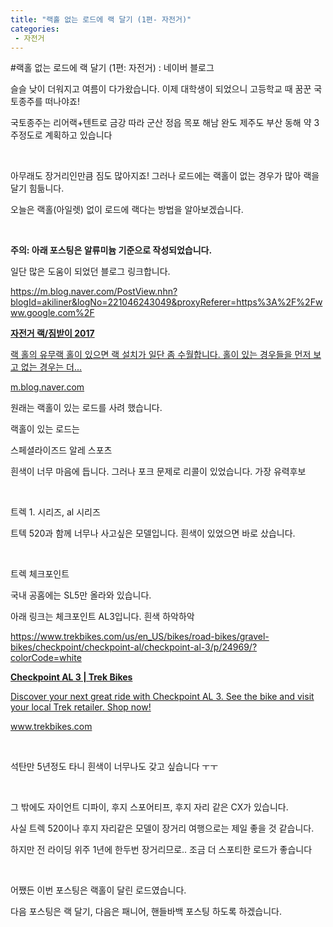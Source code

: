 ```yaml
---
title: "랙홀 없는 로드에 랙 달기 (1편- 자전거)"
categories:
 - 자전거
---
```

#랙홀 없는 로드에 랙 달기 (1편: 자전거) : 네이버 블로그
<div class="wrap_rabbit pcol2 _param(1) _postViewArea221544247496" id="post-view221544247496">
<!-- Rabbit HTML --><div class="se-viewer se-theme-default" lang="ko-KR">
<!-- SE_DOC_HEADER_END -->
<div class="se-main-container">
<div class="se-component se-text se-l-default" id="SE-5b82f599-1262-47a4-8dc2-1bcb514cc0ed">
<div class="se-component-content">
<div class="se-section se-section-text se-l-default">
<div class="se-module se-module-text"><!-- SE-TEXT { --><p class="se-text-paragraph se-text-paragraph-align-" id="SE-ce8a9cbe-1a2b-422e-aeaf-55acedc60e0f" style=""><span class="se-fs- se-ff-" id="SE-e419a7cb-e1c6-4c49-8654-4f952e8cd8c2" style="">슬슬 낮이 더워지고 여름이 다가왔습니다. 이제 대학생이 되었으니 고등학교 때 꿈꾼 국토종주를 떠나야죠!</span></p><!-- } SE-TEXT --><!-- SE-TEXT { --><p class="se-text-paragraph se-text-paragraph-align-" id="SE-5d6635c9-febd-42d8-9407-c875bc753888" style=""><span class="se-fs- se-ff-" id="SE-a97b27b4-9eb6-436b-ae82-59044f4cbaa0" style="">국토종주는 리어랙+텐트로 금강 따라 군산 정읍 목포 해남 완도 제주도 부산 동해 약 3주정도로 계획하고 있습니다</span></p><!-- } SE-TEXT --><!-- SE-TEXT { --><p class="se-text-paragraph se-text-paragraph-align-" id="SE-18eea7ee-e57a-454e-a029-17a3d06457e0" style=""><span class="se-fs- se-ff-" id="SE-2fda5022-9a5c-4923-bf8a-6e367fbae7f5" style="">​</span></p><!-- } SE-TEXT --><!-- SE-TEXT { --><p class="se-text-paragraph se-text-paragraph-align-" id="SE-074fa869-13d4-4ed7-ab88-624c3ec8d598" style=""><span class="se-fs- se-ff-" id="SE-749b1fc9-b7cf-46b7-8762-b7dc6106cd06" style="">아무래도 장거리인만큼 짐도 많아지죠! 그러나 로드에는 랙홀이 없는 경우가 많아 랙을 달기 힘듦니다.</span></p><!-- } SE-TEXT --><!-- SE-TEXT { --><p class="se-text-paragraph se-text-paragraph-align-" id="SE-46469352-6869-40c3-864e-656022fdff64" style=""><span class="se-fs- se-ff-" id="SE-a55e597f-6bf9-4c4b-ba20-5db3c0882bdc" style="">오늘은 랙홀(아일렛) 없이 로드에 랙다는 방법을 알아보겠습니다.</span></p><!-- } SE-TEXT --><!-- SE-TEXT { --><p class="se-text-paragraph se-text-paragraph-align-" id="SE-14fb5e38-f2c7-4527-a44b-61dd50133f8a" style=""><span class="se-fs- se-ff-" id="SE-c91e19f7-12a1-4e66-a1bf-e1275fca8d0e" style="">​</span></p><!-- } SE-TEXT --><!-- SE-TEXT { --><p class="se-text-paragraph se-text-paragraph-align-" id="SE-cc537fd0-3acc-412d-94b2-3a77b44c5974" style=""><span class="se-fs-fs19 se-ff-" id="SE-b31b0876-88cb-486a-9605-2f0f3b339e49" style=""><b>주의: 아래 포스팅은 알류미늄 기준으로 작성되었습니다.</b></span></p><!-- } SE-TEXT --><!-- SE-TEXT { --><p class="se-text-paragraph se-text-paragraph-align-" id="SE-6b6c2b52-c026-4785-a206-2dc60e958ec8" style=""><span class="se-fs- se-ff-" id="SE-d22fb77b-193d-463c-b871-8ad8a0fac742" style="">일단 많은 도움이 되었던 블로그 링크합니다.</span></p><!-- } SE-TEXT --><!-- SE-TEXT { --><p class="se-text-paragraph se-text-paragraph-align-" id="SE-b49e6f48-65ab-42c5-8679-1b7233f9a620" style=""><span class="se-fs- se-ff-" id="SE-b354ab80-07d8-422a-a88c-a847c7bae51d" style=""><a class="se-link" href="https://m.blog.naver.com/PostView.nhn?blogId=akiliner&amp;logNo=221046243049&amp;proxyReferer=https%3A%2F%2Fwww.google.com%2F" target="_blank">https://m.blog.naver.com/PostView.nhn?blogId=akiliner&amp;logNo=221046243049&amp;proxyReferer=https%3A%2F%2Fwww.google.com%2F</a></span></p><!-- } SE-TEXT --></div>
</div>
</div>
</div> <div class="se-component se-oglink se-l-large_image" id="SE-4f1e27cc-2ab8-40fa-aec6-9f8f8e937cd1">
<div class="se-component-content">
<div class="se-section se-section-oglink se-l-large_image se-section-align-">
<div class="se-module se-module-oglink">
<a class="se-oglink-thumbnail" href="https://m.blog.naver.com/PostView.nhn?blogId=akiliner&amp;logNo=221046243049&amp;proxyReferer=https%3A%2F%2Fwww.google.com%2F" target="_blank">
<img alt="" class="se-oglink-thumbnail-resource" src="https://dthumb-phinf.pstatic.net/?src=%22https%3A%2F%2Fblogthumb.pstatic.net%2FMjAxNzA3MjJfMTI0%2FMDAxNTAwNjg4NDk3MDI5._R2NxbuOwnwXJRKz3A0QB6lMjOjS1yC5tGsxQ6zfLGgg.ge5sgpLNhfvSTegU75d7pNIU2jTM9MUTOd0Jb3kKYN4g.JPEG.akiliner%2FIMG_8595.jpg%3Ftype%3Dw2%22&amp;type=ff500_300">
</img></a>
<a class="se-oglink-info" href="https://m.blog.naver.com/PostView.nhn?blogId=akiliner&amp;logNo=221046243049&amp;proxyReferer=https%3A%2F%2Fwww.google.com%2F" target="_blank">
<div class="se-oglink-info-container">
<strong class="se-oglink-title">자전거 랙/짐받이 2017</strong>
<p class="se-oglink-summary">랙 홀의 유무랙 홀이 있으면 랙 설치가 일단 좀 수월합니다. 홀이 있는 경우들을 먼저 보고 없는 경우는 더...</p>
<p class="se-oglink-url">m.blog.naver.com</p>
</div>
</a>
</div>
</div>
</div>
<script class="__se_module_data" data-module='{"type":"v2_oglink", "id" :"SE-4f1e27cc-2ab8-40fa-aec6-9f8f8e937cd1", "data" : {"link" : "https://m.blog.naver.com/PostView.nhn?blogId=akiliner&amp;logNo=221046243049&amp;proxyReferer=https%3A%2F%2Fwww.google.com%2F", "isVideo" : "false", "thumbnail" : "https://dthumb-phinf.pstatic.net/?src=%22https%3A%2F%2Fblogthumb.pstatic.net%2FMjAxNzA3MjJfMTI0%2FMDAxNTAwNjg4NDk3MDI5._R2NxbuOwnwXJRKz3A0QB6lMjOjS1yC5tGsxQ6zfLGgg.ge5sgpLNhfvSTegU75d7pNIU2jTM9MUTOd0Jb3kKYN4g.JPEG.akiliner%2FIMG_8595.jpg%3Ftype%3Dw2%22&amp;type=ff500_300"}}' type="text/data"></script>
</div> <div class="se-component se-text se-l-default" id="SE-17e21f8c-190b-45ef-9638-e3bf291d5906">
<div class="se-component-content">
<div class="se-section se-section-text se-l-default">
<div class="se-module se-module-text"><!-- SE-TEXT { --><p class="se-text-paragraph se-text-paragraph-align-" id="SE-5784c08f-0632-488a-92f0-14b48aeae2c6" style=""><span class="se-fs- se-ff-" id="SE-df82a030-919f-4540-adda-3d041b9a21a1" style="">원래는 랙홀이 있는 로드를 사려 했습니다.</span></p><!-- } SE-TEXT --><!-- SE-TEXT { --><p class="se-text-paragraph se-text-paragraph-align-" id="SE-777d1e48-0bec-4d23-8c04-efd92d8b00b7" style=""><span class="se-fs- se-ff-" id="SE-281f31df-17ab-433c-9e8e-7912f55915ba" style="">랙홀이 있는 로드는</span></p><!-- } SE-TEXT --><!-- SE-TEXT { --><p class="se-text-paragraph se-text-paragraph-align-" id="SE-e03729a9-61ba-40fa-966f-8bba5d2937a2" style=""><span class="se-fs- se-ff-" id="SE-4f262ee6-74fa-414a-8fa3-1324425ed374" style="">스페셜라이즈드 알레 스포츠</span></p><!-- } SE-TEXT --><!-- SE-TEXT { --><p class="se-text-paragraph se-text-paragraph-align-" id="SE-22b3351c-54ff-45c6-970c-78b126100fd9" style=""><span class="se-fs- se-ff-" id="SE-142444b9-fc25-45fb-acf5-0edbbaf7b916" style="">흰색이 너무 마음에 듭니다. 그러나 포크 문제로 리콜이 있었습니다. 가장 유력후보</span></p><!-- } SE-TEXT --><!-- SE-TEXT { --><p class="se-text-paragraph se-text-paragraph-align-" id="SE-0a6fe780-db4a-4d9f-8a9b-5d23b2bfb050" style=""><span class="se-fs- se-ff-" id="SE-a43d1ce4-9c49-48bd-9779-e455240ba658" style="">​</span></p><!-- } SE-TEXT --><!-- SE-TEXT { --><p class="se-text-paragraph se-text-paragraph-align-" id="SE-ead69958-028a-48bf-b702-63f2753831da" style=""><span class="se-fs- se-ff-" id="SE-8d8192d7-0cd8-4607-9b7f-621e6061acf2" style="">트렉 1. 시리즈, al 시리즈</span></p><!-- } SE-TEXT --><!-- SE-TEXT { --><p class="se-text-paragraph se-text-paragraph-align-" id="SE-b5105abb-13ec-48cf-badc-b47d0a959e81" style=""><span class="se-fs- se-ff-" id="SE-c1664645-510b-406e-a73d-ce936e4366c7" style="">트텍 520과 함께 너무나 사고싶은 모델입니다. 흰색이 있었으면 바로 샀습니다.</span></p><!-- } SE-TEXT --><!-- SE-TEXT { --><p class="se-text-paragraph se-text-paragraph-align-" id="SE-3bb3f4a6-fd41-4b49-aa54-39c0588131f9" style=""><span class="se-fs- se-ff-" id="SE-2740ad72-8395-4dd8-a346-b11aaadc781d" style="">​</span></p><!-- } SE-TEXT --><!-- SE-TEXT { --><p class="se-text-paragraph se-text-paragraph-align-" id="SE-94d3c64e-89dd-490b-8791-6da9eef16083" style=""><span class="se-fs- se-ff-" id="SE-ccb1db62-6fe9-4daa-a4f4-a54cf12c923c" style="">트렉 체크포인트</span></p><!-- } SE-TEXT --><!-- SE-TEXT { --><p class="se-text-paragraph se-text-paragraph-align-" id="SE-60ac68db-f8ba-4f20-9200-72ff6dae3f79" style=""><span class="se-fs- se-ff-" id="SE-edc56996-7991-47bd-8d0e-3c3069eb51d7" style="">국내 공홈에는 SL5만 올라와 있습니다. </span></p><!-- } SE-TEXT --><!-- SE-TEXT { --><p class="se-text-paragraph se-text-paragraph-align-" id="SE-2b2e27d9-64c6-4c66-8637-dba26e0da78c" style=""><span class="se-fs- se-ff-" id="SE-0a64f52c-61f7-426f-81e0-c8a470f88381" style="">아래 링크는 체크포인트 AL3입니다. 흰색 하악하악</span></p><!-- } SE-TEXT --><!-- SE-TEXT { --><p class="se-text-paragraph se-text-paragraph-align-" id="SE-bf10d204-3ba9-403c-a118-a84a1a5dc687" style=""><span class="se-fs- se-ff-" id="SE-5ec2430e-1d15-4bf1-a44a-5f4501d82dc7" style=""><a class="se-link" href="https://www.trekbikes.com/us/en_US/bikes/road-bikes/gravel-bikes/checkpoint/checkpoint-al/checkpoint-al-3/p/24969/?colorCode=white" target="_blank">https://www.trekbikes.com/us/en_US/bikes/road-bikes/gravel-bikes/checkpoint/checkpoint-al/checkpoint-al-3/p/24969/?colorCode=white</a></span></p><!-- } SE-TEXT --></div>
</div>
</div>
</div> <div class="se-component se-oglink se-l-large_image" id="SE-8c43ab3d-3544-4165-8027-c6a44e28c55a">
<div class="se-component-content">
<div class="se-section se-section-oglink se-l-large_image se-section-align-">
<div class="se-module se-module-oglink">
<a class="se-oglink-thumbnail" href="https://www.trekbikes.com/us/en_US/bikes/road-bikes/gravel-bikes/checkpoint/checkpoint-al/checkpoint-al-3/p/24969/?colorCode=white" target="_blank">
<img alt="" class="se-oglink-thumbnail-resource" src="https://dthumb-phinf.pstatic.net/?src=%22https%3A%2F%2Ftrek.scene7.com%2Fis%2Fimage%2FTrekBicycleProducts%2FCheckpointAL3_19_24969_C_Primary%3Fwid%3D1200%22&amp;type=ff500_300">
</img></a>
<a class="se-oglink-info" href="https://www.trekbikes.com/us/en_US/bikes/road-bikes/gravel-bikes/checkpoint/checkpoint-al/checkpoint-al-3/p/24969/?colorCode=white" target="_blank">
<div class="se-oglink-info-container">
<strong class="se-oglink-title">Checkpoint AL 3 | Trek Bikes</strong>
<p class="se-oglink-summary">Discover your next great ride with Checkpoint AL 3. See the bike and visit your local Trek retailer. Shop now!</p>
<p class="se-oglink-url">www.trekbikes.com</p>
</div>
</a>
</div>
</div>
</div>
<script class="__se_module_data" data-module='{"type":"v2_oglink", "id" :"SE-8c43ab3d-3544-4165-8027-c6a44e28c55a", "data" : {"link" : "https://www.trekbikes.com/us/en_US/bikes/road-bikes/gravel-bikes/checkpoint/checkpoint-al/checkpoint-al-3/p/24969/?colorCode=white", "isVideo" : "false", "thumbnail" : "https://dthumb-phinf.pstatic.net/?src=%22https%3A%2F%2Ftrek.scene7.com%2Fis%2Fimage%2FTrekBicycleProducts%2FCheckpointAL3_19_24969_C_Primary%3Fwid%3D1200%22&amp;type=ff500_300"}}' type="text/data"></script>
</div> <div class="se-component se-text se-l-default" id="SE-efef25a1-7ae1-4407-b63c-209141623dd9">
<div class="se-component-content">
<div class="se-section se-section-text se-l-default">
<div class="se-module se-module-text"><!-- SE-TEXT { --><p class="se-text-paragraph se-text-paragraph-align-" id="SE-8c7465ac-7cd8-4b15-ab4e-c38852ac1d13" style=""><span class="se-fs- se-ff-" id="SE-45d7eca4-7eb6-49d5-88ae-675e7e944490" style="">​</span></p><!-- } SE-TEXT --><!-- SE-TEXT { --><p class="se-text-paragraph se-text-paragraph-align-" id="SE-db4da719-c121-49e9-bdc2-033a9f6a8236" style=""><span class="se-fs- se-ff-" id="SE-ca53d2e3-4bf9-4b9c-ac4a-34962f9f60d7" style="">석탄만 5년정도 타니 흰색이 너무나도 갖고 싶습니다 ㅜㅜ</span></p><!-- } SE-TEXT --><!-- SE-TEXT { --><p class="se-text-paragraph se-text-paragraph-align-" id="SE-8cdd2820-126b-4a25-abbb-7a76b4e2c10a" style=""><span class="se-fs- se-ff-" id="SE-706fb9de-52f5-4a30-b14e-acb706bf477b" style="">​</span></p><!-- } SE-TEXT --><!-- SE-TEXT { --><p class="se-text-paragraph se-text-paragraph-align-" id="SE-45498f83-e47b-4a32-a05b-b1bd5a4f9574" style=""><span class="se-fs- se-ff-" id="SE-74a1ca81-5392-4b42-b61e-2a4afafc6ad4" style="">그 밖에도 자이언트 디파이, 후지 스포어티프, 후지 자리 같은 CX가 있습니다.</span></p><!-- } SE-TEXT --><!-- SE-TEXT { --><p class="se-text-paragraph se-text-paragraph-align-" id="SE-43c9c1ca-153e-4927-807e-220bb7b030b7" style=""><span class="se-fs- se-ff-" id="SE-6ab973a6-ed3f-4d6e-b170-9d3f023cb032" style="">사실 트렉 520이나 후지 자리같은 모델이 장거리 여행으로는 제일 좋을 것 같습니다.</span></p><!-- } SE-TEXT --><!-- SE-TEXT { --><p class="se-text-paragraph se-text-paragraph-align-" id="SE-649008a2-5449-4563-9553-83b48af4c19a" style=""><span class="se-fs- se-ff-" id="SE-5d3aac39-5691-428a-bfd6-da4f5288e210" style="">하지만 전 라이딩 위주 1년에 한두번 장거리므로.. 조금 더 스포티한 로드가 좋습니다</span></p><!-- } SE-TEXT --><!-- SE-TEXT { --><p class="se-text-paragraph se-text-paragraph-align-" id="SE-391aabe3-0aeb-4a4d-89e0-6ed804d9244d" style=""><span class="se-fs- se-ff-" id="SE-ae269547-8dc6-469b-bc9e-95081147fea0" style="">​</span></p><!-- } SE-TEXT --><!-- SE-TEXT { --><p class="se-text-paragraph se-text-paragraph-align-" id="SE-35cb9d5a-d5a5-42bc-874d-920748fbd5db" style=""><span class="se-fs- se-ff-" id="SE-f5197d44-91bf-4ac8-bc49-5d1c9d14726a" style="">어쨌든 이번 포스팅은 랙홀이 달린 로드였습니다.</span></p><!-- } SE-TEXT --><!-- SE-TEXT { --><p class="se-text-paragraph se-text-paragraph-align-" id="SE-b6135efc-0ceb-4181-9a37-14292c04e3a8" style=""><span class="se-fs- se-ff-" id="SE-c8ee79e3-5b93-4f29-863c-96199e8c3527" style="">다음 포스팅은 랙 달기, 다음은 패니어, 핸들바백 포스팅 하도록 하겠습니다.</span></p><!-- } SE-TEXT --><!-- SE-TEXT { --><p class="se-text-paragraph se-text-paragraph-align-" id="SE-ca576812-435e-4ec4-92af-2fbc457502bd" style=""><span class="se-fs- se-ff-" id="SE-301d2542-1dcc-410c-beba-c2db402ebbf5" style="">​</span></p><!-- } SE-TEXT --><!-- SE-TEXT { --><p class="se-text-paragraph se-text-paragraph-align-" id="SE-8f92eb1b-0389-4e94-b616-8a0f82aa3f80" style=""><span class="se-fs- se-ff-" id="SE-cfe10f23-1231-4ea4-ad72-fdfea81aec37" style="">​</span></p><!-- } SE-TEXT --></div>
</div>
</div>
</div> </div>
</div>
</div>